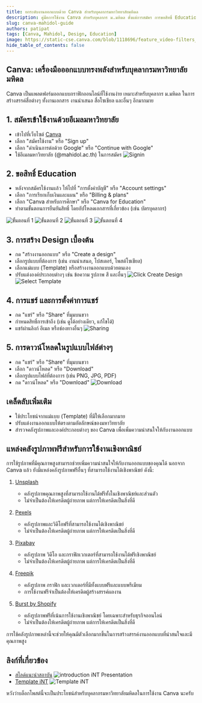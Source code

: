 ```yaml
---
title: ยกระดับงานออกแบบด้วย Canva สำหรับบุคลากรมหาวิทยาลัยมหิดล
description: คู่มือการใช้งาน Canva สำหรับบุคลากร ม.มหิดล ตั้งแต่การสมัคร การขอสิทธิ์ Education ไปจนถึงการสร้างสรรค์ผลงาน
slug: canva-mahidol-guide
authors: patipat
tags: [Canva, Mahidol, Design, Education]
image: https://static-cse.canva.com/blob/1118696/feature_video-filters_lead_012x.jpg
hide_table_of_contents: false
---
```


## Canva: เครื่องมือออกแบบทรงพลังสำหรับบุคลากรมหาวิทยาลัยมหิดล

Canva เป็นแพลตฟอร์มออกแบบกราฟิกออนไลน์ที่ใช้งานง่าย เหมาะสำหรับบุคลากร ม.มหิดล ในการสร้างสรรค์สื่อต่างๆ ทั้งงานเอกสาร งานนำเสนอ สื่อโซเชียล และอื่นๆ อีกมากมาย

## 1. สมัครเข้าใช้งานด้วยอีเมลมหาวิทยาลัย

* เข้าไปที่เว็บไซต์ [Canva](https://www.canva.com/)
* เลือก "สมัครใช้งาน" หรือ "Sign up"
* เลือก "ดำเนินการต่อด้วย Google" หรือ "Continue with Google"
* ใช้อีเมลมหาวิทยาลัย (@mahidol.ac.th) ในการสมัคร
![Signin](./canva/signin1.jpg)
## 2. ขอสิทธิ์ Education

* หลังจากสมัครใช้งานแล้ว ให้ไปที่ "การตั้งค่าบัญชี" หรือ "Account settings"
* เลือก "การเรียกเก็บเงินและแผน" หรือ "Billing & plans"
* เลือก "Canva สำหรับการศึกษา" หรือ "Canva for Education"
* ทำตามขั้นตอนการยืนยันสิทธิ์ โดยอัปโหลดเอกสารที่เกี่ยวข้อง (เช่น บัตรบุคลากร)

![ขั้นตอนที่ 1](./canva/invite1.jpg)
![ขั้นตอนที่ 2](./canva/invite2.jpg)
![ขั้นตอนที่ 3](./canva/invite3.jpg)
![ขั้นตอนที่ 4](./canva/invite4.jpg)

## 3. การสร้าง Design เบื้องต้น

* กด "สร้างงานออกแบบ" หรือ "Create a design"
* เลือกรูปแบบที่ต้องการ (เช่น งานนำเสนอ, โปสเตอร์, โพสต์โซเชียล)
* เลือกแม่แบบ (Template) หรือสร้างงานออกแบบด้วยตนเอง
* ปรับแต่งองค์ประกอบต่างๆ เช่น ข้อความ รูปภาพ สี และอื่นๆ
![Click Create Design](./canva/create_design1.JPG)
![Select Template](./canva/create_design2.jpg)

## 4. การแชร์ และการตั้งค่าการแชร์

* กด "แชร์" หรือ "Share" ที่มุมบนขวา
* กำหนดสิทธิ์การเข้าถึง (เช่น ดูได้อย่างเดียว, แก้ไขได้)
* แชร์ผ่านลิงก์ อีเมล หรือช่องทางอื่นๆ
![Sharing](./canva/sharing.JPG)

## 5. การดาวน์โหลดในรูปแบบไฟล์ต่างๆ

* กด "แชร์" หรือ "Share" ที่มุมบนขวา
* เลือก "ดาวน์โหลด" หรือ "Download"
* เลือกรูปแบบไฟล์ที่ต้องการ (เช่น PNG, JPG, PDF)
* กด "ดาวน์โหลด" หรือ "Download"
![Download](./canva/download.jpg)

## เคล็ดลับเพิ่มเติม

* ใช้ประโยชน์จากแม่แบบ (Template) ที่มีให้เลือกมากมาย
* ปรับแต่งงานออกแบบให้ตรงตามอัตลักษณ์ของมหาวิทยาลัย
* สำรวจคลังรูปภาพและองค์ประกอบต่างๆ ของ Canva เพื่อเพิ่มความน่าสนใจให้กับงานออกแบบ

## แหล่งคลังรูปภาพฟรีสำหรับการใช้งานเชิงพาณิชย์

การใช้รูปภาพที่มีคุณภาพสูงสามารถช่วยเพิ่มความน่าสนใจให้กับงานออกแบบของคุณได้ นอกจาก Canva แล้ว ยังมีแหล่งคลังรูปภาพฟรีอื่นๆ ที่สามารถใช้งานได้เชิงพาณิชย์ ดังนี้:

1. [Unsplash](https://unsplash.com/)
    * คลังรูปภาพคุณภาพสูงที่สามารถใช้งานได้ฟรีทั้งในเชิงพาณิชย์และส่วนตัว
    * ไม่จำเป็นต้องให้เครดิตผู้ถ่ายภาพ แต่การให้เครดิตเป็นสิ่งที่ดี

2. [Pexels](https://www.pexels.com/)
    * คลังรูปภาพและวิดีโอฟรีที่สามารถใช้งานได้เชิงพาณิชย์
    * ไม่จำเป็นต้องให้เครดิตผู้ถ่ายภาพ แต่การให้เครดิตเป็นสิ่งที่ดี

3. [Pixabay](https://pixabay.com/)
    * คลังรูปภาพ วิดีโอ และกราฟิกเวกเตอร์ที่สามารถใช้งานได้ฟรีเชิงพาณิชย์
    * ไม่จำเป็นต้องให้เครดิตผู้ถ่ายภาพ แต่การให้เครดิตเป็นสิ่งที่ดี

4. [Freepik](https://www.freepik.com/)
    * คลังรูปภาพ กราฟิก และเวกเตอร์ที่มีทั้งแบบฟรีและแบบพรีเมียม
    * การใช้งานฟรีจำเป็นต้องให้เครดิตผู้สร้างสรรค์ผลงาน

5. [Burst by Shopify](https://burst.shopify.com/)
    * คลังรูปภาพฟรีที่เน้นการใช้งานเชิงพาณิชย์ โดยเฉพาะสำหรับธุรกิจออนไลน์
    * ไม่จำเป็นต้องให้เครดิตผู้ถ่ายภาพ แต่การให้เครดิตเป็นสิ่งที่ดี

การใช้คลังรูปภาพเหล่านี้จะช่วยให้คุณมีตัวเลือกมากขึ้นในการสร้างสรรค์งานออกแบบที่น่าสนใจและมีคุณภาพสูง

## ลิงก์ที่เกี่ยวข้อง

* [สไลด์แนะนำสถาบัน](https://www.canva.com/design/DAGdFlLJltY/0oLeeGjzea5GmhuLwQWlmg/edit)
![introduction iNT Presentation](./canva/intro_int.jpg)
* [Template iNT](https://www.canva.com/design/DAGdd8PBZCs/Unt8P_UUFjx-1G921ZRvPQ/view?utm_content=DAGdd8PBZCs&utm_campaign=designshare&utm_medium=link&utm_source=publishsharelink&mode=preview)
![Template iNT](./canva/template_int.jpg)

หวังว่าบล็อกโพสต์นี้จะเป็นประโยชน์สำหรับบุคลากรมหาวิทยาลัยมหิดลในการใช้งาน Canva นะครับ